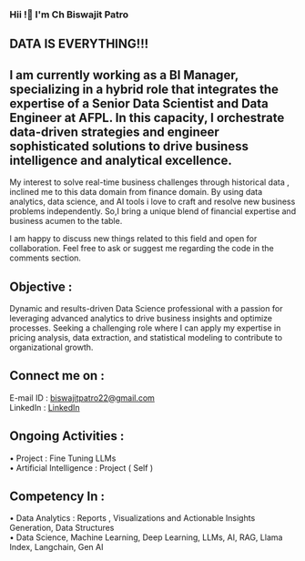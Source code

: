 ### Hii !👋 I'm Ch Biswajit Patro 
## DATA IS EVERYTHING!!!
## I am currently working as a BI Manager, specializing in a hybrid role that integrates the expertise of a Senior Data Scientist and Data Engineer at AFPL. In this capacity, I orchestrate data-driven strategies and engineer sophisticated solutions to drive business intelligence and analytical excellence.

My interest to solve real-time business challenges through historical data , inclined me to this data domain from finance domain. By using data analytics, data science, and AI tools i love to craft and resolve new business problems independently. So,I bring a unique blend of financial expertise and business acumen to the table.

I am happy to discuss new things related to this field and open for collaboration.
Feel free to ask or suggest me regarding the code in the comments section.

## Objective : 
Dynamic and results-driven Data Science professional with a passion for leveraging advanced analytics to drive business insights and optimize processes. Seeking a challenging role where I can apply my expertise in pricing analysis, data extraction, and statistical modeling to contribute to organizational growth.

## Connect me on :                                                                                 
E-mail ID : biswajitpatro22@gmail.com                                                                           
LinkedIn : [LinkedIn](https://www.linkedin.com/in/chbiswajit/)

## Ongoing Activities :    

•  Project : Fine Tuning LLMs                                   
•  Artificial Intelligence : Project ( Self )                                          

## Competency In :        

•	 Data Analytics : Reports , Visualizations and Actionable Insights Generation, Data Structures                      
•	 Data Science, Machine Learning, Deep Learning, LLMs, AI, RAG, Llama Index, Langchain, Gen AI                   





<!--
**biswajit-patro/biswajit-patro** is a ✨ _special_ ✨ repository because its `README.md` (this file) appears on your GitHub profile.

Here are some ideas to get you started:

- 🔭 I’m currently working on ...
- 🌱 I’m currently learning ...
- 👯 I’m looking to collaborate on ...
- 🤔 I’m looking for help with ...
- 💬 Ask me about ...
- 📫 How to reach me: ...
- 😄 Pronouns: ...
- ⚡ Fun fact: ...
-->
